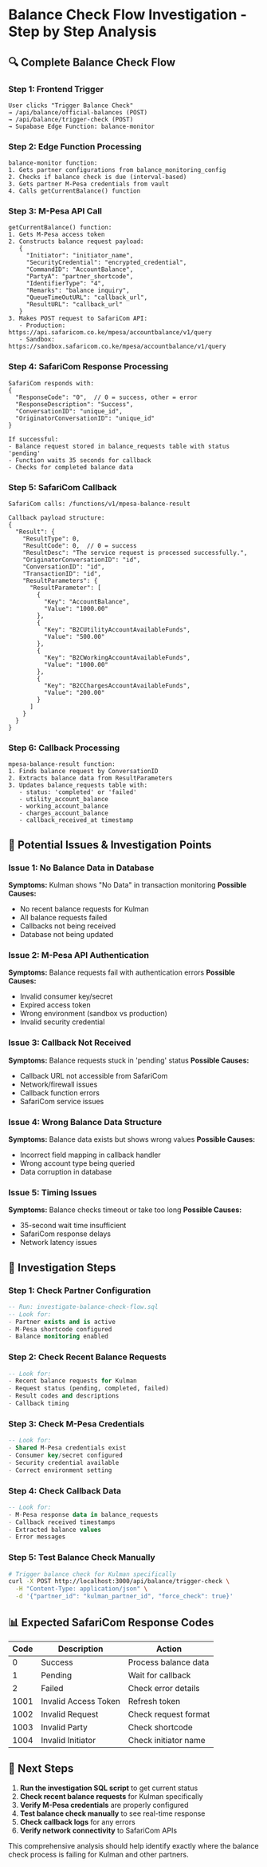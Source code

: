 # Balance Check Flow Investigation - Step by Step Analysis

## 🔍 **Complete Balance Check Flow**

### **Step 1: Frontend Trigger**
```
User clicks "Trigger Balance Check" 
→ /api/balance/official-balances (POST)
→ /api/balance/trigger-check (POST)
→ Supabase Edge Function: balance-monitor
```

### **Step 2: Edge Function Processing**
```
balance-monitor function:
1. Gets partner configurations from balance_monitoring_config
2. Checks if balance check is due (interval-based)
3. Gets partner M-Pesa credentials from vault
4. Calls getCurrentBalance() function
```

### **Step 3: M-Pesa API Call**
```
getCurrentBalance() function:
1. Gets M-Pesa access token
2. Constructs balance request payload:
   {
     "Initiator": "initiator_name",
     "SecurityCredential": "encrypted_credential",
     "CommandID": "AccountBalance",
     "PartyA": "partner_shortcode",
     "IdentifierType": "4",
     "Remarks": "balance inquiry",
     "QueueTimeOutURL": "callback_url",
     "ResultURL": "callback_url"
   }
3. Makes POST request to SafariCom API:
   - Production: https://api.safaricom.co.ke/mpesa/accountbalance/v1/query
   - Sandbox: https://sandbox.safaricom.co.ke/mpesa/accountbalance/v1/query
```

### **Step 4: SafariCom Response Processing**
```
SafariCom responds with:
{
  "ResponseCode": "0",  // 0 = success, other = error
  "ResponseDescription": "Success",
  "ConversationID": "unique_id",
  "OriginatorConversationID": "unique_id"
}

If successful:
- Balance request stored in balance_requests table with status 'pending'
- Function waits 35 seconds for callback
- Checks for completed balance data
```

### **Step 5: SafariCom Callback**
```
SafariCom calls: /functions/v1/mpesa-balance-result

Callback payload structure:
{
  "Result": {
    "ResultType": 0,
    "ResultCode": 0,  // 0 = success
    "ResultDesc": "The service request is processed successfully.",
    "OriginatorConversationID": "id",
    "ConversationID": "id",
    "TransactionID": "id",
    "ResultParameters": {
      "ResultParameter": [
        {
          "Key": "AccountBalance",
          "Value": "1000.00"
        },
        {
          "Key": "B2CUtilityAccountAvailableFunds",
          "Value": "500.00"
        },
        {
          "Key": "B2CWorkingAccountAvailableFunds",
          "Value": "1000.00"
        },
        {
          "Key": "B2CChargesAccountAvailableFunds",
          "Value": "200.00"
        }
      ]
    }
  }
}
```

### **Step 6: Callback Processing**
```
mpesa-balance-result function:
1. Finds balance request by ConversationID
2. Extracts balance data from ResultParameters
3. Updates balance_requests table with:
   - status: 'completed' or 'failed'
   - utility_account_balance
   - working_account_balance
   - charges_account_balance
   - callback_received_at timestamp
```

## 🚨 **Potential Issues & Investigation Points**

### **Issue 1: No Balance Data in Database**
**Symptoms:** Kulman shows "No Data" in transaction monitoring
**Possible Causes:**
- No recent balance requests for Kulman
- All balance requests failed
- Callbacks not being received
- Database not being updated

### **Issue 2: M-Pesa API Authentication**
**Symptoms:** Balance requests fail with authentication errors
**Possible Causes:**
- Invalid consumer key/secret
- Expired access token
- Wrong environment (sandbox vs production)
- Invalid security credential

### **Issue 3: Callback Not Received**
**Symptoms:** Balance requests stuck in 'pending' status
**Possible Causes:**
- Callback URL not accessible from SafariCom
- Network/firewall issues
- Callback function errors
- SafariCom service issues

### **Issue 4: Wrong Balance Data Structure**
**Symptoms:** Balance data exists but shows wrong values
**Possible Causes:**
- Incorrect field mapping in callback handler
- Wrong account type being queried
- Data corruption in database

### **Issue 5: Timing Issues**
**Symptoms:** Balance checks timeout or take too long
**Possible Causes:**
- 35-second wait time insufficient
- SafariCom response delays
- Network latency issues

## 🔧 **Investigation Steps**

### **Step 1: Check Partner Configuration**
```sql
-- Run: investigate-balance-check-flow.sql
-- Look for:
- Partner exists and is active
- M-Pesa shortcode configured
- Balance monitoring enabled
```

### **Step 2: Check Recent Balance Requests**
```sql
-- Look for:
- Recent balance requests for Kulman
- Request status (pending, completed, failed)
- Result codes and descriptions
- Callback timing
```

### **Step 3: Check M-Pesa Credentials**
```sql
-- Look for:
- Shared M-Pesa credentials exist
- Consumer key/secret configured
- Security credential available
- Correct environment setting
```

### **Step 4: Check Callback Data**
```sql
-- Look for:
- M-Pesa response data in balance_requests
- Callback received timestamps
- Extracted balance values
- Error messages
```

### **Step 5: Test Balance Check Manually**
```bash
# Trigger balance check for Kulman specifically
curl -X POST http://localhost:3000/api/balance/trigger-check \
  -H "Content-Type: application/json" \
  -d '{"partner_id": "kulman_partner_id", "force_check": true}'
```

## 📊 **Expected SafariCom Response Codes**

| Code | Description | Action |
|------|-------------|---------|
| 0 | Success | Process balance data |
| 1 | Pending | Wait for callback |
| 2 | Failed | Check error details |
| 1001 | Invalid Access Token | Refresh token |
| 1002 | Invalid Request | Check request format |
| 1003 | Invalid Party | Check shortcode |
| 1004 | Invalid Initiator | Check initiator name |

## 🎯 **Next Steps**

1. **Run the investigation SQL script** to get current status
2. **Check recent balance requests** for Kulman specifically
3. **Verify M-Pesa credentials** are properly configured
4. **Test balance check manually** to see real-time response
5. **Check callback logs** for any errors
6. **Verify network connectivity** to SafariCom APIs

This comprehensive analysis should help identify exactly where the balance check process is failing for Kulman and other partners.

